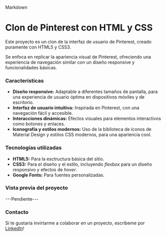 Markdown
# Clon de Pinterest con HTML y CSS

Este proyecto es un clon de la interfaz de usuario de Pinterest, creado puramente con HTML5 y CSS3.

Se enfoca en replicar la apariencia visual de Pinterest, ofreciendo una experiencia de navegación similar con un diseño responsive y funcionalidades básicas.

### Características

* **Diseño responsive:** Adaptable a diferentes tamaños de pantalla, para una experiencia de usuario óptima en dispositivos móviles y de escritorio.
* **Interfaz de usuario intuitiva:** Inspirada en Pinterest, con una navegación fácil y accesible.
* **Interacciones dinámicas:** Efectos visuales para elementos interactivos como botones y enlaces. 
*  **Iconografía y estilos modernos:** Uso de la biblioteca de íconos de Material Design y estilos CSS modernos, para una apariencia cool.

### Tecnologías utilizadas
+ **HTML5:** Para la esctructura básica del sitio.
+ **CSS3:** Para el diseño y el estilo, incluyendo _flexbox_ para un diseño responsivo y efectos de _hover_.
+ **Google Fonts:** Para fuentes personalizadas.

### Vista previa del proyecto
---Pendiente---

### Contacto
Si te gustaría invirtarme a colaborar en un proyecto, escríbeme por [LinkedIn](www.linkedin.com/in/aslebarr94)!


